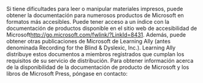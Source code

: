 <Token xmlns:xlink="http://www.w3.org/1999/xlink">Si tiene dificultades para leer o manipular materiales impresos, puede obtener la documentación para numerosos productos de Microsoft en formatos más accesibles. Puede tener acceso a un índice con la documentación de productos disponible en el <externalLink xmlns="http://ddue.schemas.microsoft.com/authoring/2003/5"><linkText>sitio web de accesibilidad de Microsoft</linkText><linkUri>http://go.microsoft.com/fwlink/?LinkId=8431</linkUri></externalLink>. Además, puede obtener otras publicaciones de Microsoft de Learning Ally (antes denominada Recording for the Blind &amp; Dyslexic, Inc.). Learning Ally distribuye estos documentos a miembros registrados que cumplan los requisitos de su servicio de distribución. Para obtener información acerca de la disponibilidad de la documentación de producto de Microsoft y los libros de Microsoft Press, póngase en contacto:</Token>

<!--HONumber=Jun16_HO4-->


